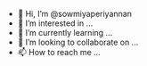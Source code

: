 - 👋 Hi, I’m @sowmiyaperiyannan
- 👀 I’m interested in ...
- 🌱 I’m currently learning ...
- 💞️ I’m looking to collaborate on ...
- 📫 How to reach me ...

<!---
sowmiyaperiyannan/sowmiyaperiyannan is a ✨ special ✨ repository because its `README.md` (this file) appears on your GitHub profile.
You can click the Preview link to take a look at your changes.
--->
